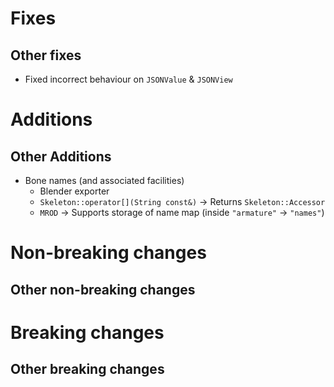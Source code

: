 # Fixes

## Other fixes

- Fixed incorrect behaviour on `JSONValue` & `JSONView`

# Additions

## Other Additions

- Bone names (and associated facilities)
	- Blender exporter
	- `Skeleton::operator[](String const&)` → Returns `Skeleton::Accessor`
	- `MROD` → Supports storage of name map (inside `"armature"` → `"names"`)

# Non-breaking changes

## Other non-breaking changes

# Breaking changes

## Other breaking changes
